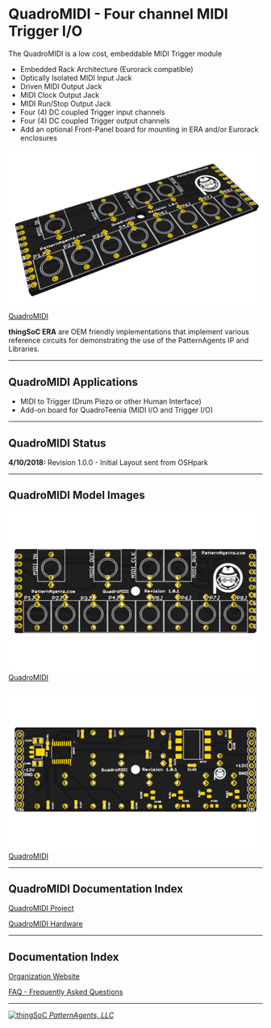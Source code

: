 # QuadroMIDI - Four channel MIDI Trigger I/O


The QuadroMIDI is a low cost, embeddable MIDI Trigger module

* Embedded Rack Architecture (Eurorack compatible)
* Optically Isolated MIDI Input Jack
* Driven MIDI Output Jack
* MIDI Clock Output Jack
* MIDI Run/Stop Output Jack
* Four (4) DC coupled  Trigger input channels
* Four (4) DC coupled  Trigger output channels
* Add an optional Front-Panel board for mounting in ERA and/or Eurorack enclosures

[![patternagents QuadroMIDI](https://raw.githubusercontent.com/patternagents/QuadroMIDI/master/QuadroMIDI/images/QuadroMIDI_iso.png?raw=true)QuadroMIDI](https://github.com/patternagents/QuadroMIDI)

**thingSoC ERA** are OEM friendly implementations that implement various reference 
circuits for demonstrating the use of the PatternAgents IP and Libraries.

---------------------------------------
## QuadroMIDI Applications <a name="QuadroMIDI_Applications"/>

* MIDI to Trigger (Drum Piezo or other Human Interface)
* Add-on board for QuadroTeenia (MIDI I/O and Trigger I/O)

---------------------------------------
## QuadroMIDI Status <a name="QuadroMIDI_Status"/>

**4/10/2018:** 
Revision 1.0.0 - Initial Layout sent from OSHpark

---------------------------------------
## QuadroMIDI Model Images


[![patternagents QuadroMIDI](https://raw.githubusercontent.com/patternagents/QuadroMIDI/master/QuadroMIDI/images/QuadroMIDI_top.png?raw=true)QuadroMIDI](https://github.com/patternagents/QuadroMIDI)


[![patternagents QuadroMIDI](https://raw.githubusercontent.com/patternagents/QuadroMIDI/master/QuadroMIDI/images/QuadroMIDI_bot.png?raw=true)QuadroMIDI](https://github.com/patternagents/QuadroMIDI)


---------------------------------------

## QuadroMIDI Documentation Index <a name="QuadroMIDI_documentation_index"/>

[QuadroMIDI Project](http://thingsoc.github.io/projects/QuadroMIDI.html)

[QuadroMIDI Hardware](https://github.com/patternagents/QuadroMIDI/tree/master/QuadroMIDI/revisions/R1_0_0)


---------------------------------------

## Documentation Index <a name="documentation_index"/>

[Organization Website](http://patternagents.github.io)

[FAQ - Frequently Asked Questions](http://thingsoc.github.io/support/faq.html)

---------------------------------------

[![thingSoC](http://thingsoc.github.io/img/projects/thingSoC/thingSoC_thumb.png?raw=true) 
*PatternAgents, LLC*](http://thingsoc.github.io)
